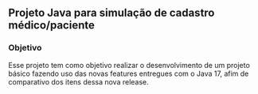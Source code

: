## Projeto Java para simulação de cadastro médico/paciente

### Objetivo

Esse projeto tem como objetivo realizar o desenvolvimento de um projeto básico fazendo uso das novas features entregues com o Java 17,
afim de comparativo dos itens dessa nova release.